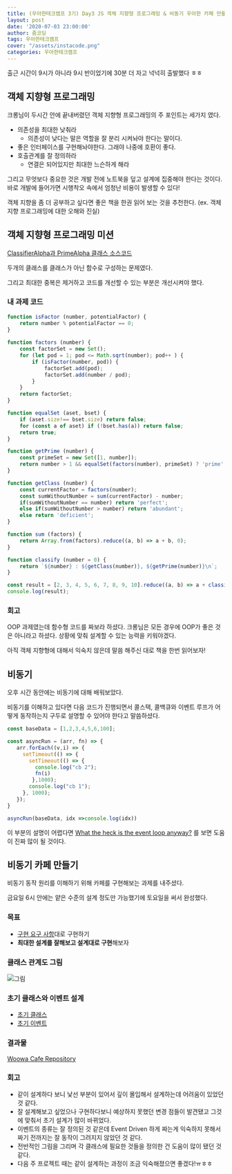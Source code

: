 ```yaml
---
title: (우아한테크캠프 3기) Day3 JS 객체 지향형 프로그래밍 & 비동기 우아한 카페 만들기
layout: post
date: '2020-07-03 23:00:00'
author: 줌코딩
tags: 우아한테크캠프
cover: "/assets/instacode.png"
categories: 우아한테크캠프
---
```


출근 시간이 9시가 아니라 9시 반이었기에 30분 더 자고 넉넉히 출발했다 ㅎㅎ

## 객체 지향형 프로그래밍

크롱님이 두시간 안에 끝내버렸던 객체 지향형 프로그래밍의 주 포인트는 세가지 였다.

- 의존성을 최대한 낮춰라
    - 의존성이 낮다는 말은 역할을 잘 분리 시켜놔야 한다는 말이다.
- 좋은 인터페이스를 구현해놔야한다. 그래야 나중에 호환이 좋다.
- 호출관계를 잘 정의하라
    - 연결은 되어있지만 최대한 느슨하게 해라

그리고 무엇보다 중요한 것은 개발 전에 노트북을 덮고 설계에 집중해야 한다는 것이다. 바로 개발에 들어가면 시행착오 속에서 엄청난 비용이 발생할 수 있다!

객체 지향을 좀 더 공부하고 싶다면 좋은 책을 한권 읽어 보는 것을 추천한다. (ex. 객체지향 프로그래밍에 대한 오해와 진실)

## 객체 지향형 프로그래밍 미션

[ClassifierAlpha과 PrimeAlpha 클래스 소스코드](https://gist.github.com/crongro/61d3126778c34c0667a5ed81af5d1a17)

두개의 클래스를 클래스가 아닌 함수로 구성하는 문제였다.

그리고 최대한 중복은 제거하고 코드를 개선할 수 있는 부분은 개선시켜야 했다.

### 내 과제 코드

```jsx
function isFactor (number, potentialFactor) {
    return number % potentialFactor == 0;
}
    
function factors (number) {
    const factorSet = new Set();
    for (let pod = 1; pod <= Math.sqrt(number); pod++ ) {
        if (isFactor(number, pod)) {
            factorSet.add(pod);
            factorSet.add(number / pod);
        }
    }
    return factorSet;
}

function equalSet (aset, bset) {
    if (aset.size!== bset.size) return false;
    for (const a of aset) if (!bset.has(a)) return false;
    return true;
}

function getPrime (number) {
    const primeSet = new Set([1, number]);
    return number > 1 && equalSet(factors(number), primeSet) ? 'prime' : '';
}

function getClass (number) {
    const currentFactor = factors(number);
    const sumWithoutNumber = sum(currentFactor) - number;
    if(sumWithoutNumber == number) return 'perfect';
    else if(sumWithoutNumber > number) return 'abundant';
    else return 'deficient';
}

function sum (factors) {
    return Array.from(factors).reduce((a, b) => a + b, 0);
}

function classify (number = 0) {
    return `${number} : ${getClass(number)}, ${getPrime(number)}\n`;
}

const result = [2, 3, 4, 5, 6, 7, 8, 9, 10].reduce((a, b) => a + classify(b), '');
console.log(result);
```

### 회고

OOP 과제였는데 함수형 코드를 짜보라 하셨다. 크롱님은 모든 경우에 OOP가 좋은 것은 아니라고 하셨다. 상황에 맞춰 설계할 수 있는 능력을 키워야겠다. 

아직 객체 지향형에 대해서 익숙치 않은데 말씀 해주신 대로 책을 한번 읽어보자!

## 비동기

오후 시간 동안에는 비동기에 대해 배워보았다. 

비동기를 이해하고 있다면 다음 코드가 진행되면서 콜스택, 콜백큐와 이벤트 루프가 어떻게 동작하는지  구두로 설명할 수 있어야 한다고 말씀하셨다.

```jsx
const baseData = [1,2,3,4,5,6,100];

const asyncRun = (arr, fn) => {
   arr.forEach((v,i) => {
     setTimeout(() => {
       setTimeout(() => {
         console.log("cb 2");
         fn(i)
        },1000);
       console.log("cb 1");
     }, 1000);
   });
}

asyncRun(baseData, idx =>console.log(idx))
```

이 부분의 설명이 어렵다면 [What the heck is the event loop anyway?](https://www.youtube.com/watch?v=8aGhZQkoFbQ) 를 보면 도움이 진짜 많이 될 것이다.

## 비동기 카페 만들기

비동기 동작 원리를 이해하기 위해 카페를 구현해보는 과제를 내주셨다. 

금요일 6시 안에는 얕은 수준의 설계 정도만 가능했기에 토요일을 써서 완성했다.

### 목표

- [구현 요구 사항](https://github.com/woowa-techcamp-2020/Woowa-Cafe/issues/1)대로 구현하기
- **최대한 설계를 잘해보고 설계대로 구현**해보자

### 클래스 관계도 그림

![그림](/assets/woowa-tech-camp-day-3-diagram.HEIC)

### 초기 클래스와 이벤트 설계

- [초기 클래스](https://github.com/woowa-techcamp-2020/Woowa-Cafe/issues/3)
- [초기 이벤트](https://github.com/woowa-techcamp-2020/Woowa-Cafe/issues/2)

### 결과물

[Woowa Cafe Repository](https://github.com/woowa-techcamp-2020/Woowa-Cafe)

### 회고

- 같이 설계하다 보니 낯선 부분이 있어서 깊이 몰입해서 설계하는데 어려움이 있었던 것 같다.
- 잘 설계해보고 싶었으나 구현하다보니 예상하지 못했던 변경 점들이 발견됐고 그것에 맞춰서 초기 설계가 많이 바뀌었다.
- 이벤트의 종류는 잘 정의된 것 같은데 Event Driven 하게 짜는게 익숙하지 못해서 짜기 전까지는 잘 동작이 그려지지 않았던 것 같다.
- 전반적인 그림을 그리며 각 클래스에 필요한 것들을 정의한 건 도움이 많이 됐던 것 같다.
- 다음 주 프로젝트 때는 같이 설계하는 과정이 조금 익숙해졌으면 좋겠다!ㅠㅎㅎ